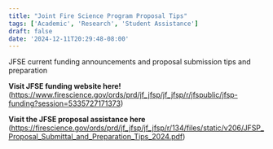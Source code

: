 ```yaml
---
title: "Joint Fire Science Program Proposal Tips"
tags: ['Academic', 'Research', 'Student Assistance']
draft: false
date: '2024-12-11T20:29:48-08:00'
---
```


JFSE current funding announcements and proposal submission tips and preparation

**Visit JFSE funding website here!** (https://www.firescience.gov/ords/prd/jf_jfsp/jf_jfsp/r/jfspublic/jfsp-funding?session=5335727171373)

**Visit the JFSE proposal assistance here** (https://firescience.gov/ords/prd/jf_jfsp/jf_jfsp/r/134/files/static/v206/JFSP_Proposal_Submittal_and_Preparation_Tips_2024.pdf)

